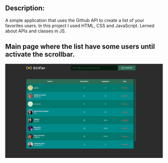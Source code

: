 ## Description:

A simple application that uses the Github API to create a list of your favorites users. In this project I used HTML, CSS and JavaScript. Lerned about APIs and classes in JS.

## Main page where the list have some users until activate the scrollbar.
<p align="center">
  <img src=".\assets\GitFav-list-with-scrollbar.PNG">
</p>

